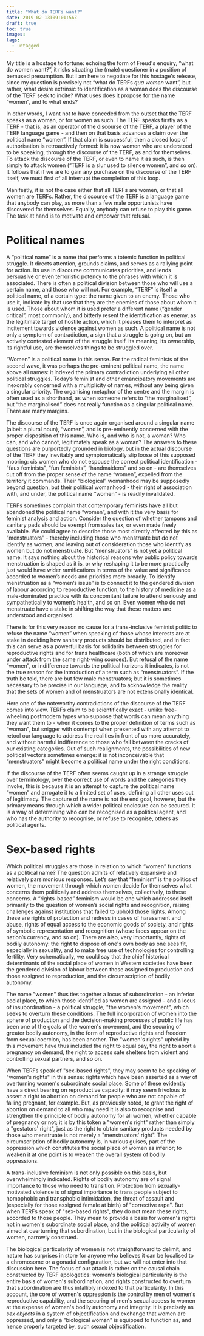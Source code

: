 ```yaml
---
title: "What do TERFs want?"
date: 2019-02-13T09:01:56Z
draft: true
toc: true
images:
tags:
  - untagged
---
```

My title is a hostage to fortune: echoing the form of Freud's enquiry, “what do women want?”, it risks situating the (male) questioner in a position of bemused presumption. But I am here to negotiate for this hostage's release, since my question is precisely not “what do TERFs _qua women_ want”, but rather, what desire extrinsic to identification as a woman does the discourse of the TERF seek to incite? What uses does it propose for the name “women”, and to what ends?

In other words, I want not to have conceded from the outset that the TERF speaks as a woman, or for women as such. The TERF speaks firstly as a TERF - that is, as an operator of the discourse of the TERF, a player of the TERF language game - and then on that basis advances a claim over the political name “women”. If that claim is successful, then a closed loop of authorisation is retroactively formed: it is now women who are understood to be speaking, through the discourse of the TERF, as and for themselves. To attack the discourse of the TERF, or even to name it as such, is then simply to attack women (“TERF is a slur used to silence women”, and so on). It follows that if we are to gain any purchase on the discourse of the TERF itself, we must first of all interrupt the completion of this loop.

Manifestly, it is not the case either that all TERFs are women, or that all women are TERFs. Rather, the discourse of the TERF is a language game that anybody can play, as more than a few male opportunists have discovered for themselves. Equally, anybody can refuse to play this game. The task at hand is to motivate and empower that refusal.

Political names
===============

A “political name” is a name that performs a totemic function in political struggle. It directs attention, grounds claims, and serves as a rallying point for action. Its use in discourse communicates priorities, and lends persuasive or even terroristic potency to the phrases with which it is associated. There is often a political division between those who will use a certain name, and those who will not. For example, “TERF” is itself a political name, of a certain type: the name given to an enemy. Those who use it, indicate by that use that they are the enemies of those about whom it is used. Those about whom it is used prefer a different name (“gender critical”, most commonly), and bitterly resent the identification as enemy, as the legitimate target of hostile action, which it pleases them to interpret as incitement towards violence against women as such. A political name is not only a symptom of contradiction, a sign that a struggle is going on, but an actively contested element of the struggle itself. Its meaning, its ownership, its rightful use, are themselves things to be struggled over.

“Women” is a political name in this sense. For the radical feminists of the second wave, it was perhaps the pre-eminent political name, the name above all names: it indexed the primary contradiction underlying all other political struggles. Today’s feminist and other emancipatory movements are inexorably concerned with a multiplicity of names, without any being given a singular priority. The organising metaphor of the centre and the margin is often used as a shorthand, as when someone refers to “the marginalised”, but “the marginalised” does not really function as a singular political name. There are many margins.

The discourse of the TERF is once again organised around a singular name (albeit a plural noun), “women”, and is pre-eminently concerned with the proper disposition of this name. Who is, and who is not, a woman? Who can, and who cannot, legitimately speak as a woman? The answers to these questions are purportedly grounded in biology, but in the actual discourse of the TERF they inevitably and symptomatically slip loose of this supposed mooring: cis women who do not espouse the correct political identification - “faux feminists”, “fun feminists”, “handmaidens” and so on - are themselves cut off from the proper sense of the name “women”, expelled from the territory it commands. Their “biological” womanhood may be supposedly beyond question, but their political womanhood - their right of association with, and under, the political name “women” - is readily invalidated.

TERFs sometimes complain that contemporary feminists have all but abandoned the political name “women”, and with it the very basis for feminist analysis and action. Consider the question of whether tampons and sanitary pads should be exempt from sales tax, or even made freely available. We could agree to describe those most directly affected by this as “menstruators” - thereby including those who menstruate but do not identify as women, and leaving out of consideration those who identify as women but do not menstruate. But “menstruators” is not yet a political name. It says nothing about the historical reasons why public policy towards menstruation is shaped as it is, or why reshaping it to be more practically just would have wider ramifications in terms of the value and significance accorded to women’s needs and priorities more broadly. To identify menstruation as a “women’s issue” is to connect it to the gendered division of labour according to reproductive function, to the history of medicine as a male-dominated practice with its concomitant failure to attend seriously and sympathetically to women’s health, and so on. Even women who do not menstruate have a stake in shifting the way that these matters are understood and organised.

There is for this very reason no cause for a trans-inclusive feminist politic to refuse the name “women” when speaking of those whose interests are at stake in deciding how sanitary products should be distributed, and in fact this can serve as a powerful basis for solidarity between struggles for reproductive rights and for trans healthcare (both of which are moreover under attack from the same right-wing sources). But refusal of the name “women”, or indifference towards the political horizons it indicates, is not the true reason for the introduction of a term such as “menstruators”. If the truth be told, there are but few male menstruators; but it is sometimes necessary to be precise in our language, and to acknowledge the reality that the sets of women and of menstruators are not extensionally identical.

Here one of the noteworthy contradictions of the discourse of the TERF comes into view. TERFs claim to be scientifically exact - unlike free-wheeling postmodern types who suppose that words can mean anything they want them to - when it comes to the proper definition of terms such as “woman”, but snigger with contempt when presented with any attempt to retool our language to address the realities in front of us more accurately, and without harmful indifference to those who fall between the cracks of our existing categories. Out of such realignments, the possibilities of new political vectors sometimes emerge: it is not inconceivable that “menstruators” might become a political name under the right conditions.

If the discourse of the TERF often seems caught up in a strange struggle over terminology, over the correct use of words and the categories they invoke, this is because it is an attempt to capture the political name “women” and arrogate it to a limited set of uses, defining all other uses out of legitimacy. The capture of the name is not the end goal, however, but the primary means through which a wider political enclosure can be secured. It is a way of determining who can be recognised as a political agent, and who has the authority to recognise, or refuse to recognise, others as political agents.

Sex-based rights
================

Which political struggles are those in relation to which “women” functions as a political name? The question admits of relatively expansive and relatively parsimonious responses. Let’s say that “feminism” is the politics of women, the movement through which women decide for themselves what concerns them politically and address themselves, collectively, to these concerns. A “rights-based” feminism would be one which addressed itself primarily to the question of women’s social rights and recognition, raising challenges against institutions that failed to uphold those rights. Among these are rights of protection and redress in cases of harassment and abuse, rights of equal access to the economic goods of society, and rights of symbolic representation and recognition (whose faces appear on the nation’s currency, and so on). There are also, very importantly, rights of bodily autonomy: the right to dispose of one's own body as one sees fit, especially in sexuality, and to make free use of technologies for controlling fertility. Very schematically, we could say that the chief historical determinants of the social place of women in Western societies have been the gendered division of labour between those assigned to production and those assigned to reproduction, and the circumscription of bodily autonomy.

The name "women" thus ties together a locus of subordination - an inferior social place, to which those identified as women are assigned - and a locus of insubordination - a political struggle, "the women's movement", which seeks to overturn these conditions. The full incorporation of women into the sphere of production and the decision-making processes of public life has been one of the goals of the women's movement, and the securing of greater bodily autonomy, in the form of reproductive rights and freedom from sexual coercion, has been another. The "women's rights" upheld by this movement have thus included the right to equal pay, the right to abort a pregnancy on demand, the right to access safe shelters from violent and controlling sexual partners, and so on.

When TERFs speak of "sex-based rights", they may seem to be speaking of "women's rights" in this sense: rights which have been asserted as a way of overturning women's subordinate social place. Some of these evidently have a direct bearing on reproductive capacity: it may seem frivolous to assert a right to abortion on demand for people who are not capable of falling pregnant, for example. But, as previously noted, to grant the right of abortion on demand to all who may need it is also to recognise and strengthen the principle of bodily autonomy for all women, whether capable of pregnancy or not; it is by this token a "women's right" rather than simply a "gestators' right", just as the right to obtain sanitary products needed by those who menstruate is not merely a "menstruators' right". The circumscription of bodily autonomy is, in various guises, part of the oppression which constitutes the social place of women as inferior; to weaken it at one point is to weaken the overall system of bodily oppressions.

A trans-inclusive feminism is not only possible on this basis, but overwhelmingly indicated. Rights of bodily autonomy are of signal importance to those who need to transition. Protection from sexually-motivated violence is of signal importance to trans people subject to homophobic and transphobic intimidation, the threat of assault and (especially for those assigned female at birth) of "corrective rape". But when TERFs speak of "sex-based rights", they do not mean these rights, accorded to those people. They mean to provide a basis for women's rights not in women's subordinate social place, and the political activity of women aimed at overturning that subordination, but in the biological particularity of women, narrowly construed.

The biological particularity of women is not straightforward to delimit, and nature has surprises in store for anyone who believes it can be localised to a chromosome or a gonadal configuration, but we will not enter into that discussion here. The focus of our attack is rather on the causal chain constructed by TERF apologetics: women's biological particularity is the entire basis of women's subordination, and rights constructed to overturn that subordination are thus infallibly indexed to that particularity. In this account, the core of women's oppression is the control by men of women's reproductive capability, and the securing of men's sexual access to women at the expense of women's bodily autonomy and integrity. It is precisely as _sex objects_ in a system of objectification and exchange that women are oppressed, and only a "biological woman" is equipped to function as, and hence properly targeted by, such sexual objectification.

